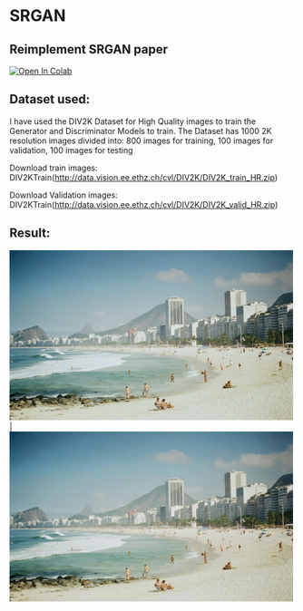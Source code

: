 # SRGAN

## Reimplement SRGAN paper 

[![Open In Colab](https://colab.research.google.com/assets/colab-badge.svg)](https://colab.research.google.com/drive/1WhSJfCwBkBlSS4KEA1HKtGIp9gF2HcGL?usp=sharing)


## Dataset used:

I have used the DIV2K Dataset for High Quality images to train the Generator and Discriminator Models to train. The Dataset has 1000 2K resolution images divided into: 800 images for training, 100 images for validation, 100 images for testing

Download train images: DIV2KTrain(http://data.vision.ee.ethz.ch/cvl/DIV2K/DIV2K_train_HR.zip)

Download Validation images: DIV2KTrain(http://data.vision.ee.ethz.ch/cvl/DIV2K/DIV2K_valid_HR.zip)


## Result:
<img src="Results/ogphoto/pic10.jpg" height=300 width=500>|  <img src="Results/2x_32/pic10_2.jpeg" height=300 width=500>
